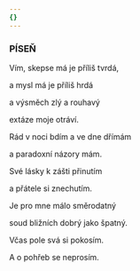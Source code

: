 ```yaml
---
{}
---
```


### PÍSEŇ

Vím, skepse má je příliš tvrdá, 

a mysl má je příliš hrdá 

a výsměch zlý a rouhavý 

extáze moje otráví.

Rád v noci bdím a ve dne dřímám 

a paradoxní názory mám. 

Své lásky k zášti přinutím

a přátele si znechutím.

Je pro mne málo směrodatný 

soud bližních dobrý jako špatný. 

Včas pole svá si pokosím. 

A o pohřeb se neprosím.
